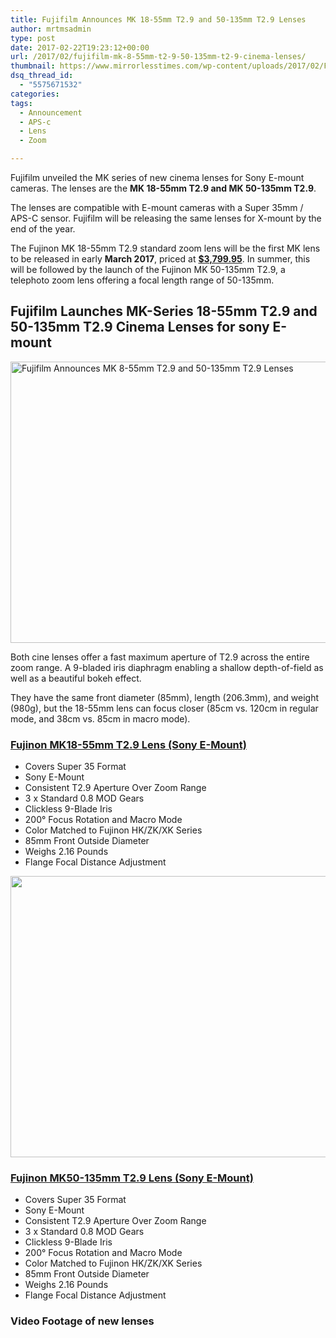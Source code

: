 ```yaml
---
title: Fujifilm Announces MK 18-55mm T2.9 and 50-135mm T2.9 Lenses
author: mrtmsadmin
type: post
date: 2017-02-22T19:23:12+00:00
url: /2017/02/fujifilm-mk-8-55mm-t2-9-50-135mm-t2-9-cinema-lenses/
thumbnail: https://www.mirrorlesstimes.com/wp-content/uploads/2017/02/Fujinon-MK18-55mm-T2.9-Lens-Sony-E-Mount-3.jpg
dsq_thread_id:
  - "5575671532"
categories:
tags:
  - Announcement
  - APS-c
  - Lens
  - Zoom

---
```

Fujifilm unveiled the MK series of new cinema lenses for Sony E-mount cameras. The lenses are the **MK 18-55mm T2.9 and MK 50-135mm T2.9**.

The lenses are compatible with E-mount cameras with a Super 35mm / APS-C sensor. Fujifilm will be releasing the same lenses for X-mount by the end of the year.

The Fujinon MK 18-55mm T2.9 standard zoom lens will be the first MK lens to be released in early **March 2017**, priced at <a href="http://amzn.to/2l957gz" target="_blank"><strong>$3,799.95</strong></a>. In summer, this will be followed by the launch of the Fujinon MK 50-135mm T2.9, a telephoto zoom lens offering a focal length range of 50-135mm.<!--more-->

## Fujifilm Launches MK-Series 18-55mm T2.9 and 50-135mm T2.9 Cinema Lenses for sony E-mount

[<img class="aligncenter wp-image-994 size-full" title="Fujifilm Announces MK 8-55mm T2.9 and 50-135mm T2.9 Lenses" src="https://i1.wp.com/www.mirrorlesstimes.com/wp-content/uploads/2017/02/Fujifilm-MK-18-55-.jpg?resize=600%2C450&#038;ssl=1" alt="Fujifilm Announces MK 8-55mm T2.9 and 50-135mm T2.9 Lenses" width="600" height="450" srcset="https://i1.wp.com/www.mirrorlesstimes.com/wp-content/uploads/2017/02/Fujifilm-MK-18-55-.jpg?w=1200&ssl=1 1200w, https://i1.wp.com/www.mirrorlesstimes.com/wp-content/uploads/2017/02/Fujifilm-MK-18-55-.jpg?resize=300%2C225&ssl=1 300w, https://i1.wp.com/www.mirrorlesstimes.com/wp-content/uploads/2017/02/Fujifilm-MK-18-55-.jpg?resize=768%2C576&ssl=1 768w, https://i1.wp.com/www.mirrorlesstimes.com/wp-content/uploads/2017/02/Fujifilm-MK-18-55-.jpg?resize=1024%2C768&ssl=1 1024w" sizes="(max-width: 600px) 100vw, 600px" data-recalc-dims="1" />][1]

Both cine lenses offer a fast maximum aperture of T2.9 across the entire zoom range. A 9-bladed iris diaphragm enabling a shallow depth-of-field as well as a beautiful bokeh effect.

They have the same front diameter (85mm), length (206.3mm), and weight (980g), but the 18-55mm lens can focus closer (85cm vs. 120cm in regular mode, and 38cm vs. 85cm in macro mode).

### <a href="http://amzn.to/2l957gz" target="_blank" rel="nofollow">Fujinon MK18-55mm T2.9 Lens (Sony E-Mount)</a>

<ul class="top-section-list" data-selenium="highlightList">
  <li class="top-section-list-item">
    Covers Super 35 Format
  </li>
  <li class="top-section-list-item">
    Sony E-Mount
  </li>
  <li class="top-section-list-item">
    Consistent T2.9 Aperture Over Zoom Range
  </li>
  <li class="top-section-list-item">
    3 x Standard 0.8 MOD Gears
  </li>
  <li class="top-section-list-item">
    Clickless 9-Blade Iris
  </li>
  <li class="top-section-list-item">
    200° Focus Rotation and Macro Mode
  </li>
  <li class="top-section-list-item">
    Color Matched to Fujinon HK/ZK/XK Series
  </li>
  <li class="top-section-list-item">
    85mm Front Outside Diameter
  </li>
  <li class="top-section-list-item">
    Weighs 2.16 Pounds
  </li>
  <li class="top-section-list-item">
    Flange Focal Distance Adjustment
  </li>
</ul>

[<img class="aligncenter size-full wp-image-995" src="https://i1.wp.com/www.mirrorlesstimes.com/wp-content/uploads/2017/02/Fujifilm-MK-50-135-.jpg?resize=600%2C450&#038;ssl=1" alt="" width="600" height="450" srcset="https://i1.wp.com/www.mirrorlesstimes.com/wp-content/uploads/2017/02/Fujifilm-MK-50-135-.jpg?w=1200&ssl=1 1200w, https://i1.wp.com/www.mirrorlesstimes.com/wp-content/uploads/2017/02/Fujifilm-MK-50-135-.jpg?resize=300%2C225&ssl=1 300w, https://i1.wp.com/www.mirrorlesstimes.com/wp-content/uploads/2017/02/Fujifilm-MK-50-135-.jpg?resize=768%2C575&ssl=1 768w, https://i1.wp.com/www.mirrorlesstimes.com/wp-content/uploads/2017/02/Fujifilm-MK-50-135-.jpg?resize=1024%2C767&ssl=1 1024w" sizes="(max-width: 600px) 100vw, 600px" data-recalc-dims="1" />][2]

### [Fujinon MK50-135mm T2.9 Lens (Sony E-Mount)][3]

<ul class="top-section-list" data-selenium="highlightList">
  <li class="top-section-list-item">
    Covers Super 35 Format
  </li>
  <li class="top-section-list-item">
    Sony E-Mount
  </li>
  <li class="top-section-list-item">
    Consistent T2.9 Aperture Over Zoom Range
  </li>
  <li class="top-section-list-item">
    3 x Standard 0.8 MOD Gears
  </li>
  <li class="top-section-list-item">
    Clickless 9-Blade Iris
  </li>
  <li class="top-section-list-item">
    200° Focus Rotation and Macro Mode
  </li>
  <li class="top-section-list-item">
    Color Matched to Fujinon HK/ZK/XK Series
  </li>
  <li class="top-section-list-item">
    85mm Front Outside Diameter
  </li>
  <li class="top-section-list-item">
    Weighs 2.16 Pounds
  </li>
  <li class="top-section-list-item">
    Flange Focal Distance Adjustment
  </li>
</ul>

### Video Footage of new lenses

 [1]: https://i1.wp.com/www.mirrorlesstimes.com/wp-content/uploads/2017/02/Fujifilm-MK-18-55-.jpg?ssl=1
 [2]: https://i1.wp.com/www.mirrorlesstimes.com/wp-content/uploads/2017/02/Fujifilm-MK-50-135-.jpg?ssl=1
 [3]: https://www.bhphotovideo.com/c/product/1321240-REG/fujinon_fujinon_mk50_135mm_t2_9_lens.html/BI/20175/KBID/14249